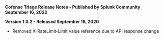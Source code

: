 **Cofense Triage Release Notes - Published by Splunk Community September 16, 2020**


**Version 1.0.2 - Released September 16, 2020**

* Removed X-RateLimit-Limit value reference due to API response change

